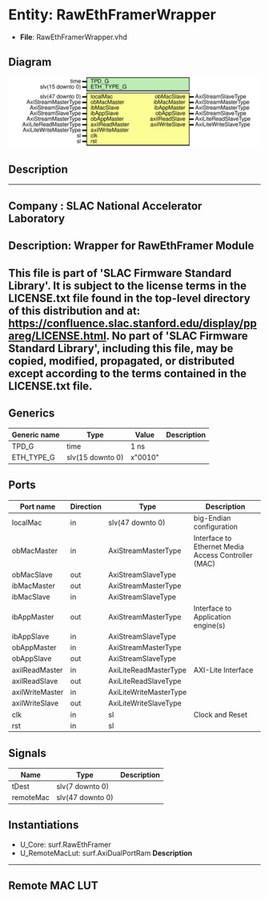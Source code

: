 # Entity: RawEthFramerWrapper

- **File**: RawEthFramerWrapper.vhd
## Diagram

![Diagram](RawEthFramerWrapper.svg "Diagram")
## Description

-----------------------------------------------------------------------------
 Company    : SLAC National Accelerator Laboratory
-----------------------------------------------------------------------------
 Description: Wrapper for RawEthFramer Module
-----------------------------------------------------------------------------
 This file is part of 'SLAC Firmware Standard Library'.
 It is subject to the license terms in the LICENSE.txt file found in the
 top-level directory of this distribution and at:
    https://confluence.slac.stanford.edu/display/ppareg/LICENSE.html.
 No part of 'SLAC Firmware Standard Library', including this file,
 may be copied, modified, propagated, or distributed except according to
 the terms contained in the LICENSE.txt file.
-----------------------------------------------------------------------------
## Generics

| Generic name | Type             | Value   | Description |
| ------------ | ---------------- | ------- | ----------- |
| TPD_G        | time             | 1 ns    |             |
| ETH_TYPE_G   | slv(15 downto 0) | x"0010" |             |
## Ports

| Port name       | Direction | Type                   | Description                                         |
| --------------- | --------- | ---------------------- | --------------------------------------------------- |
| localMac        | in        | slv(47 downto 0)       |   big-Endian configuration                          |
| obMacMaster     | in        | AxiStreamMasterType    | Interface to Ethernet Media Access Controller (MAC) |
| obMacSlave      | out       | AxiStreamSlaveType     |                                                     |
| ibMacMaster     | out       | AxiStreamMasterType    |                                                     |
| ibMacSlave      | in        | AxiStreamSlaveType     |                                                     |
| ibAppMaster     | out       | AxiStreamMasterType    | Interface to Application engine(s)                  |
| ibAppSlave      | in        | AxiStreamSlaveType     |                                                     |
| obAppMaster     | in        | AxiStreamMasterType    |                                                     |
| obAppSlave      | out       | AxiStreamSlaveType     |                                                     |
| axilReadMaster  | in        | AxiLiteReadMasterType  | AXI-Lite Interface                                  |
| axilReadSlave   | out       | AxiLiteReadSlaveType   |                                                     |
| axilWriteMaster | in        | AxiLiteWriteMasterType |                                                     |
| axilWriteSlave  | out       | AxiLiteWriteSlaveType  |                                                     |
| clk             | in        | sl                     | Clock and Reset                                     |
| rst             | in        | sl                     |                                                     |
## Signals

| Name      | Type             | Description |
| --------- | ---------------- | ----------- |
| tDest     | slv(7 downto 0)  |             |
| remoteMac | slv(47 downto 0) |             |
## Instantiations

- U_Core: surf.RawEthFramer
- U_RemoteMacLut: surf.AxiDualPortRam
**Description**
---------------
 Remote MAC LUT
---------------

